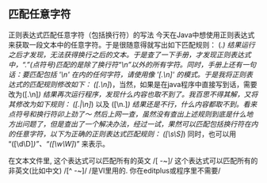## 匹配任意字符

正则表达式匹配任意字符（包括换行符）的写法
今天在Java中想使用正则表达式来获取一段文本中的任意字符。于是很随意得就写出如下匹配规则：
(.*)
结果运行之后才发现，无法获得换行之后的文本。于是查了一下手册，才发现正则表达式中，“.”(点符号)匹配的是除了换行符“\n”以外的所有字符。同时，手册上还有一句话：要匹配包括 '\n' 在内的任何字符，请使用像 '[.\n]' 的模式。于是我将正则表达式的匹配规则修改如下：
([.\n]*)，当然，如果是在java程序中直接写到话，需要改为([.\\n]*)
结果再次运行程序，发现什么内容也取不到了。我百思不得其解，又将其修改为如下规则：
([.|\n]*) 以及 ([\n.]*)
结果还是不行，什么内容都取不到。看来点符号和换行符卯上劲了～ 
然后上网一查，虽然没有查出上述规则到底是什么地方出问题了，但是查出了一个解决办法，经过一试，果然可以匹配包括换行符在内的任意字符，以下为正确的正则表达式匹配规则：
([\s\S]*)
同时，也可以用 “([\d\D]*)”、“([\w\W]*)” 来表示。


在文本文件里, 这个表达式可以匹配所有的英文
/[ -~]/
这个表达式可以匹配所有的非英文(比如中文)
/[^ -~]/
/是VI里用的. 你在editplus或程序里不需要/

